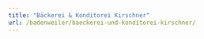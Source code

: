 ```yaml
---
title: "Bäckerei & Konditorei Kirschner"
url: /badenweiler/baeckerei-und-konditorei-kirschner/
---
```

